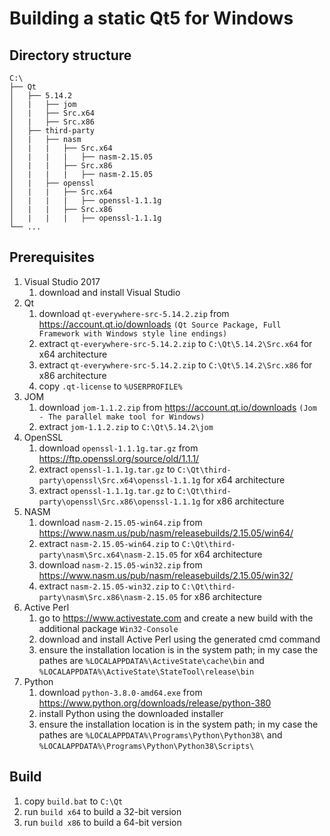 # Building a static Qt5 for Windows

## Directory structure
```
C:\
├── Qt
│   ├── 5.14.2
│   |   ├── jom
│   |   ├── Src.x64
│   |   ├── Src.x86
│   ├── third-party
│   |   ├── nasm
│   |   |   ├── Src.x64
│   |   |   |   ├── nasm-2.15.05
│   |   |   ├── Src.x86
│   |   |   |   ├── nasm-2.15.05
│   |   ├── openssl
│   |   |   ├── Src.x64
│   |   |   |   ├── openssl-1.1.1g
│   |   |   ├── Src.x86
│   |   |   |   ├── openssl-1.1.1g
└── ...
```

## Prerequisites
1. Visual Studio 2017
    1. download and install Visual Studio
2. Qt
    1. download ```qt-everywhere-src-5.14.2.zip``` from https://account.qt.io/downloads ```(Qt Source Package, Full Framework with Windows style line endings)```
    2. extract ```qt-everywhere-src-5.14.2.zip``` to ```C:\Qt\5.14.2\Src.x64``` for x64 architecture
    3. extract ```qt-everywhere-src-5.14.2.zip``` to ```C:\Qt\5.14.2\Src.x86``` for x86 architecture
    4. copy ```.qt-license``` to ```%USERPROFILE%```
3. JOM
    1. download ```jom-1.1.2.zip``` from https://account.qt.io/downloads ```(Jom - The parallel make tool for Windows)```
    2. extract ```jom-1.1.2.zip``` to ```C:\Qt\5.14.2\jom```
4. OpenSSL
    1. download ```openssl-1.1.1g.tar.gz``` from https://ftp.openssl.org/source/old/1.1.1/
    2. extract ```openssl-1.1.1g.tar.gz``` to ```C:\Qt\third-party\openssl\Src.x64\openssl-1.1.1g``` for x64 architecture
    3. extract ```openssl-1.1.1g.tar.gz``` to ```C:\Qt\third-party\openssl\Src.x86\openssl-1.1.1g``` for x86 architecture
5. NASM
    1. download ```nasm-2.15.05-win64.zip``` from https://www.nasm.us/pub/nasm/releasebuilds/2.15.05/win64/
    2. extract ```nasm-2.15.05-win64.zip``` to ```C:\Qt\third-party\nasm\Src.x64\nasm-2.15.05``` for x64 architecture
    3. download ```nasm-2.15.05-win32.zip``` from https://www.nasm.us/pub/nasm/releasebuilds/2.15.05/win32/
    4. extract ```nasm-2.15.05-win32.zip``` to ```C:\Qt\third-party\nasm\Src.x86\nasm-2.15.05``` for x86 architecture
6. Active Perl
    1. go to https://www.activestate.com and create a new build with the additional package ```Win32-Console```
    2. download and install Active Perl using the generated cmd command
    3. ensure the installation location is in the system path; in my case the pathes are ```%LOCALAPPDATA%\ActiveState\cache\bin``` and ```%LOCALAPPDATA%\ActiveState\StateTool\release\bin```
7. Python
    1. download ```python-3.8.0-amd64.exe``` from https://www.python.org/downloads/release/python-380
    2. install Python using the downloaded installer
    3. ensure the installation location is in the system path; in my case the pathes are ```%LOCALAPPDATA%\Programs\Python\Python38\``` and ```%LOCALAPPDATA%\Programs\Python\Python38\Scripts\```

## Build
1. copy ```build.bat``` to ```C:\Qt```
2. run ```build x64``` to build a 32-bit version
3. run ```build x86``` to build a 64-bit version
